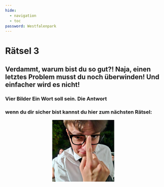 ```yaml
---
hide:
  - navigation
  - toc
password: Westfalenpark
---
```



# Rätsel 3
## Verdammt, warum bist du so gut?! Naja, einen letztes Problem musst du noch überwinden! Und einfacher wird es nicht!
### Vier Bilder Ein Wort soll sein. Die Antwort 

### **wenn du dir sicher bist kannst du hier zum nächsten Rätsel:**  
<a href="/Rätsel4" target="_blank">
    <img src="/img/Schlaubi.jpg" alt="Button" width="200" style="display: block; margin: 0 auto;">
</a>